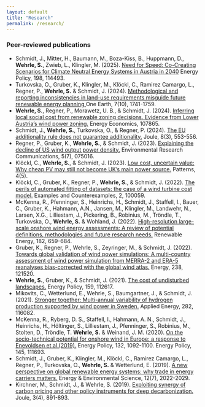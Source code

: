```yaml
---
layout: default
title: "Research"
permalink: /research/
---
```


### Peer-reviewed publications
*  Schmidt, J., Mitter, H., Baumann, M., Boza-Kiss, B., Huppmann, D., **Wehrle, S.**, Zwieb, L., Klingler, M. (2025). 
   [Need for Speed: Co-Creating Scenarios for Climate Neutral Energy Systems in Austria in 2040](https://doi.org/10.1016/j.enpol.2024.114493)
   Energy Policy, 198, 114493.
*  Turkovska, O., Gruber, K., Klingler, M., Klöckl, C., Ramirez Camargo, L., Regner, P., **Wehrle, S.** & Schmidt, J. (2024). 
   [Methodological and reporting inconsistencies in land-use requirements misguide future renewable energy planning ](https://doi.org/10.1016/j.oneear.2024.09.010)
   One Earth, 7(10), 1741-1759.
* **Wehrle, S.**, Regner, P., Morawetz, U. B., & Schmidt, J. (2024). 
   [Inferring local social cost from renewable zoning decisions. Evidence from Lower Austria’s wind power zoning.](https://doi.org/10.1016/j.eneco.2024.107865)
   Energy Economics, 107865.
*  Schmidt, J., **Wehrle, S.**, Turkovska, O., & Regner, P. (2024).
   [The EU additionality rule does not guarantee additionality.](https://doi.org/10.1016/j.joule.2024.02.003)
   Joule, 8(3), 553-556.
*  Regner, P., Gruber, K., **Wehrle, S.**, & Schmidt, J. (2023). 
   [Explaining the decline of US wind output power density.](https://doi.org/10.1088/2515-7620/ace0b9)
   Environmental Research Communications, 5(7), 075016. 
*  Klöckl, C., **Wehrle, S.**, & Schmidt, J. (2023). 
   [Low cost, uncertain value: Why cheap PV may still not become UK’s main power source.](https://doi.org/10.1016/j.patter.2023.100754)
   Patterns, 4(5). 
*  Klöckl, C., Gruber, K., Regner, P., **Wehrle, S.**, & Schmidt, J. (2022).
   [The perils of automated fitting of datasets: the case of a wind turbine cost model.](https://doi.org/10.1016/j.exco.2022.100059)
   Examples and Counterexamples, 2, 100059. 
*  McKenna, R., Pfenninger, S., Heinrichs, H., Schmidt, J., Staffell, I., Bauer, C., Gruber, K., Hahmann, A.N., Jansen, M.,
   Klingler, M., Landwehr, N., Larsen, X.G., Lilliestam, J., Pickering, B., Robinius, M., Tröndle, T., Turkovska, O., 
   **Wehrle, S.** & Wohland, J. (2022).
   [High-resolution large-scale onshore wind energy assessments: A review of potential definitions, methodologies and future research needs.](https://doi.org/10.1016/j.renene.2021.10.027)
   Renewable Energy, 182, 659-684.
*  Gruber, K., Regner, P., Wehrle, S., Zeyringer, M., & Schmidt, J. (2022). 
   [Towards global validation of wind power simulations: A multi-country assessment of wind power simulation from MERRA-2 and ERA-5 reanalyses bias-corrected with the global wind atlas.](https://doi.org/10.1016/j.energy.2021.121520) 
   Energy, 238, 121520.
* **Wehrle, S.**, Gruber, K., & Schmidt, J. (2021).
   [The cost of undisturbed landscapes.](https://doi.org/10.1016/j.enpol.2021.112617)
   Energy Policy, 159, 112617.
*  Mikovits, C., Wetterlund, E., Wehrle, S., Baumgartner, J., & Schmidt, J. (2021). 
   [Stronger together: Multi-annual variability of hydrogen production supported by wind power in Sweden.](https://doi.org/10.1016/j.apenergy.2020.116082) 
   Applied Energy, 282, 116082.
*  McKenna, R., Ryberg, D. S., Staffell, I., Hahmann, A. N., Schmidt, J., Heinrichs, H., Höltinger, S., Lilliestam, J., 
   Pfenninger, S., Robinius, M., Stolten, D., Tröndle, T. **Wehrle, S.** & Weinand, J. M. (2020). 
   [On the socio-technical potential for onshore wind in Europe: a response to Enevoldsen et al.(2019).](https://doi.org/10.1016/j.enpol.2020.111693) 
   Energy Policy, 132, 1092-1100. Energy Policy, 145, 111693.  
* Schmidt, J., Gruber, K., Klingler, M., Klöckl, C., Ramirez Camargo, L., Regner, P., Turkovska, O., **Wehrle, S.** & Wetterlund, E. (2019).
   [A new perspective on global renewable energy systems: why trade in energy carriers matters.](https://doi.org/10.1039/C9EE00223E)
   Energy & Environmental Science, 12(7), 2022-2029.
*  Kirchner, M., Schmidt, J., & Wehrle, S. (2019). 
   [Exploiting synergy of carbon pricing and other policy instruments for deep decarbonization.](https://doi.org/10.1016/j.joule.2019.03.006) 
   Joule, 3(4), 891-893.
